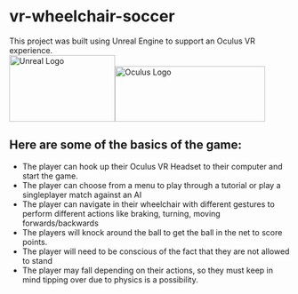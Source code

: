 # vr-wheelchair-soccer
This project was built using Unreal Engine to support an Oculus VR experience. <br>
<img src="https://roadtovrlive-5ea0.kxcdn.com/wp-content/uploads/2015/05/unreal-engine-4-logo-large.png" alt="Unreal Logo" width="190px" height="120px"><img src="https://logos-world.net/wp-content/uploads/2021/02/Oculus-Logo.png" alt="Oculus Logo" width="270px" height="100px">

## Here are some of the basics of the game:
- The player can hook up their Oculus VR Headset to their computer and start the game. 
- The player can choose from a menu to play through a tutorial or play a singleplayer match against an AI
- The player can navigate in their wheelchair with different gestures to perform different actions like braking, turning, moving forwards/backwards
- The players will knock around the ball to get the ball in the net to score points. 
- The player will need to be conscious of the fact that they are not allowed to stand
- The player may fall depending on their actions, so they must keep in mind tipping over due to physics is a possibility.

